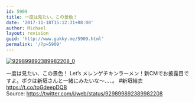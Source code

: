 ```yaml
---
id: 5909
title: 一度は見たい、この景色！
date: '2017-11-18T15:12:31+08:00'
author: Michael
layout: revision
guid: 'http://www.gakky.me/5909.html'
permalink: '/?p=5909'
---
```


[![929899892389982208_0](http://www.yui-aragaki.org/wp-content/uploads/2017/11/929899892389982208_0.jpg)](http://www.yui-aragaki.org/wp-content/uploads/2017/11/929899892389982208_0.jpg)

一度は見たい、この景色！ Let’s メレンゲチキンラーメン！新CMでお披露目ですよ。ボクは新垣さんと一緒にみたいな～、、、。 #新垣結衣 https://t.co/toGdeepDQB  
Source: <https://twitter.com/i/web/status/929899892389982208>